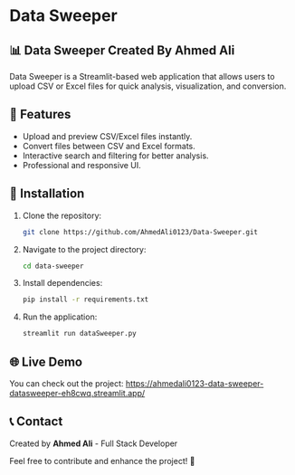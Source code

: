 # Data Sweeper

## 📊 Data Sweeper Created By Ahmed Ali
Data Sweeper is a Streamlit-based web application that allows users to upload CSV or Excel files for quick analysis, visualization, and conversion.

## 🚀 Features
- Upload and preview CSV/Excel files instantly.
- Convert files between CSV and Excel formats.
- Interactive search and filtering for better analysis.
- Professional and responsive UI.

## 🔧 Installation
1. Clone the repository:
   ```sh
   git clone https://github.com/AhmedAli0123/Data-Sweeper.git
   ```
2. Navigate to the project directory:
   ```sh
   cd data-sweeper
   ```
3. Install dependencies:
   ```sh
   pip install -r requirements.txt
   ```
4. Run the application:
   ```sh
   streamlit run dataSweeper.py
   ```

## 🌐 Live Demo
You can check out the project: <https://ahmedali0123-data-sweeper-datasweeper-eh8cwq.streamlit.app/>

## 📞 Contact
Created by **Ahmed Ali** - Full Stack Developer

Feel free to contribute and enhance the project! 🚀


